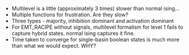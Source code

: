 - Multilevel is a little (approximately 3 times) slower than normal ising...
- Multiple functions for frustration. Are they slow?
- Three types - majority, inhibition dominant and activation dominant
- For EMT_RACIPE without signals, multilevel formalism for level 1 fails to capture hybrid states. normal ising captures it fine. 
- Time taken to converge for single-basin boolean states is much more than what we would expect. WHY?
